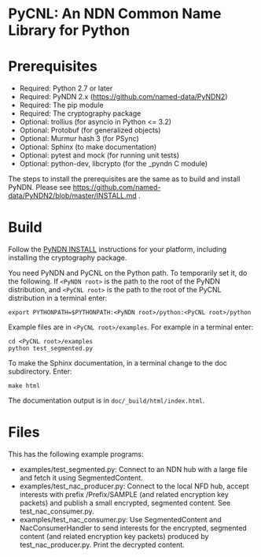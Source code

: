 PyCNL: An NDN Common Name Library for Python
============================================

Prerequisites
=============
* Required: Python 2.7 or later
* Required: PyNDN 2.x (https://github.com/named-data/PyNDN2)
* Required: The pip module
* Required: The cryptography package
* Optional: trollius (for asyncio in Python <= 3.2)
* Optional: Protobuf (for generalized objects)
* Optional: Murmur hash 3 (for PSync)
* Optional: Sphinx (to make documentation)
* Optional: pytest and mock (for running unit tests)
* Optional: python-dev, libcrypto (for the _pyndn C module)

The steps to install the prerequisites are the same as to build and install PyNDN.
Please see https://github.com/named-data/PyNDN2/blob/master/INSTALL.md .

Build
=====
Follow the [PyNDN INSTALL](https://github.com/named-data/PyNDN2/blob/master/INSTALL.md)
instructions for your platform, including installing the cryptography package.

You need PyNDN and PyCNL on the Python path.  To temporarily set it, do the following.
If `<PyNDN root>` is the path to the root of the PyNDN distribution, and
`<PyCNL root>` is the path to the root of the PyCNL distribution in a terminal enter:

    export PYTHONPATH=$PYTHONPATH:<PyNDN root>/python:<PyCNL root>/python

Example files are in `<PyCNL root>/examples`. For example in a terminal enter:

    cd <PyCNL root>/examples
    python test_segmented.py

To make the Sphinx documentation, in a terminal change to the doc subdirectory. Enter:
  
    make html

The documentation output is in `doc/_build/html/index.html`.

Files
=====
This has the following example programs:

* examples/test_segmented.py: Connect to an NDN hub with a large file and fetch
  it using SegmentedContent.
* examples/test_nac_producer.py: Connect to the local NFD hub, accept interests
  with prefix /Prefix/SAMPLE (and related encryption key packets) and publish a
  small encrypted, segmented content. See test_nac_consumer.py.
* examples/test_nac_consumer.py: Use SegmentedContent and NacConsumerHandler to
  send interests for the encrypted, segmented content (and related encryption
  key packets) produced by test_nac_producer.py. Print the decrypted content.
